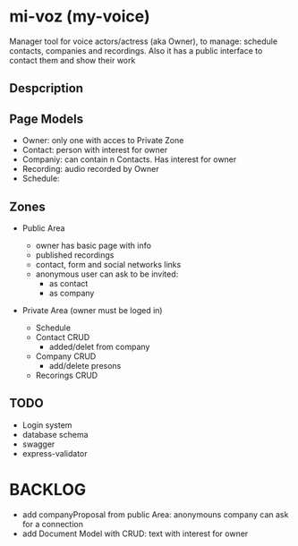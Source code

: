 # mi-voz (my-voice)

Manager tool for voice actors/actress (aka Owner), to manage: schedule contacts, companies and recordings. Also it has a public interface to contact them and show their work

## Despcription


## Page Models

- Owner: only one with acces to Private Zone
- Contact: person with interest for owner
- Companiy: can contain n Contacts. Has interest for owner
- Recording: audio recorded by Owner
- Schedule:

## Zones

- Public Area
	- owner has basic page with info
	- published recordings
	- contact, form and social networks links
	- anonymous user can ask to be invited:
		-  as contact
		-  as company

- Private Area (owner must be loged in)
	- Schedule
	- Contact CRUD
		- added/delet from company
	- Company CRUD
		- add/delete presons
	- Recorings CRUD

## TODO

- Login system
- database schema
- swagger
- express-validator


# BACKLOG

- add companyProposal from public Area: anonymouns company can ask for a connection
- add Document Model with CRUD: text with interest for owner
